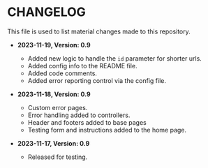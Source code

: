 # CHANGELOG
This file is used to list material changes made to this repository.


- **2023-11-19, Version: 0.9**
    - Added new logic to handle the `id` parameter for shorter urls.
    - Added config info to the README file.
    - Added code comments.
    - Added error reporting control via the config file.

- **2023-11-18, Version: 0.9**
    - Custom error pages.
    - Error handling added to controllers.
    - Header and footers added to base pages
    - Testing form and instructions added to the home page.  
  
- **2023-11-17, Version: 0.9**
  - Released for testing.

